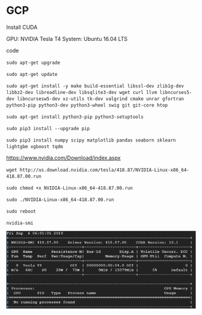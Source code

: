 # GCP
Install CUDA

GPU: NVIDIA Tesla T4
System: Ubuntu 16.04 LTS

code

`sudo apt-get upgrade`

`sudo apt-get update`

`sudo apt-get install -y make build-essential libssl-dev zlib1g-dev libbz2-dev libreadline-dev libsqlite3-dev wget curl llvm libncurses5-dev libncursesw5-dev xz-utils tk-dev valgrind cmake unrar gfortran python3-pip python3-dev python3-wheel swig git git-core htop`

`sudo apt-get install python3-pip python3-setuptools`

`sudo pip3 install --upgrade pip`

`sudo pip3 install numpy scipy matplotlib pandas seaborn sklearn lightgbm xgboost tqdm`

https://www.nvidia.com/Download/index.aspx

`wget http://us.download.nvidia.com/tesla/418.87/NVIDIA-Linux-x86_64-418.87.00.run`

`sudo chmod +x NVIDIA-Linux-x86_64-418.87.00.run`

`sudo ./NVIDIA-Linux-x86_64-418.87.00.run`

`sudo reboot`

`nvidia-smi`

![pic0](https://github.com/Pengchengzhi/GCP/blob/master/nvidia-smi.png)
